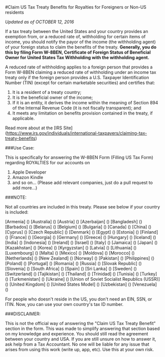 #Claim US Tax Treaty Benefits for Royalties for Foreigners or Non-US residents

*Updated as of OCTOBER 12, 2016*

If a tax treaty between the United States and your country provides an exemption from, or a reduced rate of, withholding for certain items of income, you should notify the payor of the income (the withholding agent) of your foreign status to claim the benefits of the treaty. **Generally, you do this by filing Form W-8BEN, Certificate of Foreign Status of Beneficial Owner for United States Tax Withholding with the withholding agent.**

A reduced rate of withholding applies to a foreign person that provides a Form W-8BEN claiming a reduced rate of withholding under an income tax treaty only if the foreign person provides a U.S. Taxpayer Identification Number (TIN) (except for certain marketable securities) and certifies that:

1. It is a resident of a treaty country;
2. It is the beneficial owner of the income;
3. If it is an entity, it derives the income within the meaning of Section 894 of the Internal Revenue Code (it is not fiscally transparent); and
4. It meets any limitation on benefits provision contained in the treaty, if applicable.

Read more about at the [IRS Site] (https://www.irs.gov/individuals/international-taxpayers/claiming-tax-treaty-benefits)

###Use Case:

This is specifically for answering the W-8BEN Form (Filling US Tax Form) regarding ROYALTIES for our accounts on 

1. Apple Developer 
2. Amazon Kindle 
3. and so on... (Please add relevant companies, just do a pull request to add more...)

###NOTE:

Not all countries are included in this treaty. Please see below if your country is included:

[//]: # (//Enumerate countries here)

[Armenia] ()
[Australia] ()
[Austria] ()
[Azerbaijan] ()
[Bangladesh] ()
[Barbados] ()
[Belarus] ()
[Belgium] ()
[Bulgaria] ()
[Canada] ()
[China] ()
[Cyprus] ()
[Czech Republic] ()
[Denmark] ()
[Egypt] ()
[Estonia] ()
[Finland] ()
[France] ()
[Georgia] ()
[Germany] ()
[Greece] ()
[Hungary] ()
[Iceland] ()
[India] ()
[Indonesia] ()
[Ireland] ()
[Israel] ()
[Italy] ()
[Jamaica] ()
[Japan] ()
[Kazakhstan] ()
[Korea] ()
[Kyrgyzstan] ()
[Latvia] ()
[Lithuania] ()
[Luxembourg] ()
[Malta] ()
[Mexico] ()
[Moldova] ()
[Morocco] ()
[Netherlands] ()
[New Zealand] ()
[Norway] ()
[Pakistan] ()
[Philippines] ()
[Poland] ()
[Portugal] ()
[Romania] ()
[Russia] ()
[Slovak Republic] ()
[Slovenia] ()
[South Africa] ()
[Spain] ()
[Sri Lanka] ()
[Sweden] ()
[Switzerland] ()
[Tajikistan] ()
[Thailand] ()
[Trinidad] ()
[Tunisia] ()
[Turkey] ()
[Turkmenistan] ()
[Ukraine] ()
[Union of Soviet Socialist Republics (USSR)] ()
[United Kingdom] ()
[United States Model] ()
[Uzbekistan] ()
[Venezuela] ()

For people who doesn't reside in the US, you don't need an EIN, SSN, or ITIN. Now, you can use your own country's tax ID number.

[//]: # (Provide instructions on how to get one if they want too.)

###DISCLAIMER:

This is not the official way of answering the "Claim US Tax Treaty Benefit" section in the form. This was made to simplify answering that section based on my knowledge and experience. You should still read the agreement between your country and USA. If you are still unsure on how to answer it, ask help from a Tax Accountant. No one will be liable for any issue that arises from using this work (write up, app, etc). Use this at your own risk.